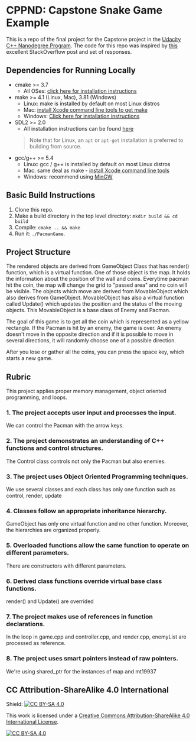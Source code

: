 # CPPND: Capstone Snake Game Example

This is a repo of the final project for the Capstone project in the [Udacity C++ Nanodegree Program](https://www.udacity.com/course/c-plus-plus-nanodegree--nd213). The code for this repo was inspired by [this](https://codereview.stackexchange.com/questions/212296/snake-game-in-c-with-sdl) excellent StackOverflow post and set of responses.

## Dependencies for Running Locally
* cmake >= 3.7
  * All OSes: [click here for installation instructions](https://cmake.org/install/)
* make >= 4.1 (Linux, Mac), 3.81 (Windows)
  * Linux: make is installed by default on most Linux distros
  * Mac: [install Xcode command line tools to get make](https://developer.apple.com/xcode/features/)
  * Windows: [Click here for installation instructions](http://gnuwin32.sourceforge.net/packages/make.htm)
* SDL2 >= 2.0
  * All installation instructions can be found [here](https://wiki.libsdl.org/Installation)
  >Note that for Linux, an `apt` or `apt-get` installation is preferred to building from source. 
* gcc/g++ >= 5.4
  * Linux: gcc / g++ is installed by default on most Linux distros
  * Mac: same deal as make - [install Xcode command line tools](https://developer.apple.com/xcode/features/)
  * Windows: recommend using [MinGW](http://www.mingw.org/)

## Basic Build Instructions

1. Clone this repo.
2. Make a build directory in the top level directory: `mkdir build && cd build`
3. Compile: `cmake .. && make`
4. Run it: `./PacmanGame`.

## Project Structure

The rendered objects are derived from GameObject Class that has render() function, which is a virtual function.
One of those object is the map. It holds the information about the position of the wall and coins. Everytime pacman hit the coin, the map will change the grid to "passed area" and no coin will be visible.
The objects which move are derived from MovableObject which also derives from GameObject.
MovableObject has also a virtual function called Update() which updates the position and the status of the moving objects.
This MovableObject is a base class of Enemy and Pacman.

The goal of this game is to get all the coin which is represented as a yellow rectangle. If the Pacman is hit by an enemy, the game is over.
An enemy doesn't move in the opposite direction and if it is possible to move in several directions, it will randomly choose one of a possible direction.

After you lose or gather all the coins, you can press the space key, which starts a new game.

## Rubric
This project applies proper memory management, object oriented programming, and loops.

### 1. The project accepts user input and processes the input.
We can control the Pacman with the arrow keys.

### 2. The project demonstrates an understanding of C++ functions and control structures.
The Control class controls not only the Pacman but also enemies.

### 3. The project uses Object Oriented Programming techniques.
We use several classes and each class has only one function such as control, render, update

### 4. Classes follow an appropriate inheritance hierarchy.
GameObject has only one virtual function and no other function. Moreover, the hierarchies are organized properly.

### 5. Overloaded functions allow the same function to operate on different parameters.
There are constructors with different parameters.

### 6. Derived class functions override virtual base class functions.
render() and Update() are overrided

### 7. The project makes use of references in function declarations.
In the loop in game.cpp and controller.cpp, and render.cpp, enemyList are processed as reference.

### 8. The project uses smart pointers instead of raw pointers.
We're using shared_ptr for the instances of map and mt19937


## CC Attribution-ShareAlike 4.0 International


Shield: [![CC BY-SA 4.0][cc-by-sa-shield]][cc-by-sa]

This work is licensed under a
[Creative Commons Attribution-ShareAlike 4.0 International License][cc-by-sa].

[![CC BY-SA 4.0][cc-by-sa-image]][cc-by-sa]

[cc-by-sa]: http://creativecommons.org/licenses/by-sa/4.0/
[cc-by-sa-image]: https://licensebuttons.net/l/by-sa/4.0/88x31.png
[cc-by-sa-shield]: https://img.shields.io/badge/License-CC%20BY--SA%204.0-lightgrey.svg
